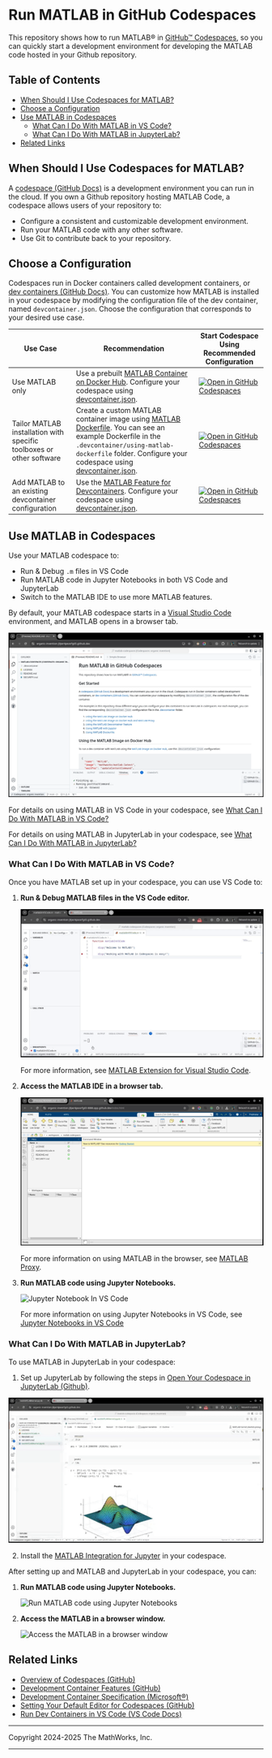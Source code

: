 # Run MATLAB in GitHub Codespaces

This repository shows how to run MATLAB&reg; in [GitHub&trade; Codespaces](https://github.com/features/codespaces), so you can quickly start a development environment for developing the MATLAB code hosted in your Github repository.


## Table of Contents
- [When Should I Use Codespaces for MATLAB?](#when-should-i-use-codespaces-for-matlab)
- [Choose a Configuration](#choose-a-configuration)
- [Use MATLAB in Codespaces](#use-matlab-in-codespaces)
  - [What Can I Do With MATLAB in VS Code?](#what-can-i-do-with-matlab-in-vs-code)
  - [What Can I Do With MATLAB in JupyterLab?](#what-can-i-do-with-matlab-in-jupyterlab)
- [Related Links](#related-links)    


## When Should I Use Codespaces for MATLAB?

A [codespace (GitHub Docs)](https://docs.github.com/en/codespaces/overview) is a development environment you can run in the cloud. If you own a Github repository hosting MATLAB Code, a codespace allows users of your repository to:
- Configure a consistent and customizable development environment.
- Run your MATLAB code with any other software.
- Use Git to contribute back to your repository.

## Choose a Configuration

Codespaces run in Docker containers called development containers, or [dev containers (GitHub Docs)](https://docs.github.com/en/codespaces/setting-up-your-project-for-codespaces/adding-a-dev-container-configuration/introduction-to-dev-containers). You can customize how MATLAB is installed in your codespace by modifying the configuration file of the dev container, named `devcontainer.json`. Choose the configuration that corresponds to your desired use case.

| Use Case  | Recommendation | Start Codespace Using Recommended Configuration |
| ------------- | ------------- |------------- |
|Use MATLAB only|Use a prebuilt [MATLAB Container on Docker Hub](https://hub.docker.com/r/mathworks/matlab). Configure your codespace using [devcontainer.json](.devcontainer/devcontainer.json).|[![Open in GitHub Codespaces](https://github.com/codespaces/badge.svg)](https://github.com/codespaces/new/mathworks-ref-arch/matlab-codespaces?template=false&devcontainer_path=.devcontainer%2Fdevcontainer.json)|
|Tailor MATLAB installation with specific toolboxes or other software|Create a custom MATLAB container image using [MATLAB Dockerfile](https://github.com/mathworks-ref-arch/matlab-dockerfile). You can see an example Dockerfile in the `.devcontainer/using-matlab-dockerfile` folder. Configure your codespace using [devcontainer.json](.devcontainer/using-matlab-dockerfile/devcontainer.json).|[![Open in GitHub Codespaces](https://github.com/codespaces/badge.svg)](https://github.com/codespaces/new/mathworks-ref-arch/matlab-codespaces?template=false&devcontainer_path=.devcontainer%2Fusing-matlab-dockerfile%2Fdevcontainer.json)|
|Add MATLAB to an existing devcontainer configuration|Use the [MATLAB Feature for Devcontainers](https://github.com/mathworks/devcontainer-features/tree/main/src/matlab). Configure your codespace using [devcontainer.json](.devcontainer/using-devcontainer-feature/devcontainer.json).|[![Open in GitHub Codespaces](https://github.com/codespaces/badge.svg)](https://github.com/codespaces/new/mathworks-ref-arch/matlab-codespaces?template=false&devcontainer_path=.devcontainer%2Fusing-devcontainer-feature%2Fdevcontainer.json)||

## Use MATLAB in Codespaces 

Use your MATLAB codespace to:
- Run & Debug `.m` files in VS Code
- Run MATLAB code in Jupyter Notebooks in both VS Code and JupyterLab
- Switch to the MATLAB IDE to use more MATLAB features.

By default, your MATLAB codespace starts in a [Visual Studio Code](https://code.visualstudio.com/) environment, and MATLAB opens in a browser tab.

![VSCode In Codespaces](img/VSCodeInCodespaces.png)

For details on using MATLAB in VS Code in your codespace, see [What Can I Do With MATLAB in VS Code?](#what-can-i-do-with-matlab-in-vs-code)

For details on using MATLAB in JupyterLab in your codespace, see [What Can I Do With MATLAB in JupyterLab?](#what-can-i-do-with-matlab-in-jupyterlab)




### What Can I Do With MATLAB in VS Code?

Once you have MATLAB set up in your codespace, you can use VS Code to: 

1. **Run & Debug MATLAB files in the VS Code editor.**</br>
   
   ![Run and Debug MATLAB in VS Code](img/RunAndDebugInVSCode.gif)
   
   For more information, see [MATLAB Extension for Visual Studio Code](https://github.com/mathworks/MATLAB-extension-for-vscode).


2. **Access the MATLAB IDE in a browser tab.**</br>

   ![MATLAB Proxy](img/MATLABinBrowser.png)

   For more information on using MATLAB in the browser, see [MATLAB Proxy](https://github.com/mathworks/matlab-proxy).

3. **Run MATLAB code using Jupyter Notebooks.**</br>
   
   ![Jupyter Notebook In VS Code](img/JupyterNotebookInVSCode.gif)

   For more information on using Jupyter Notebooks in VS Code, see [Jupyter Notebooks in VS Code](https://code.visualstudio.com/docs/datascience/jupyter-notebooks)

### What Can I Do With MATLAB in JupyterLab?

To use MATLAB in JupyterLab in your codespace:

1. Set up JupyterLab by following the steps in [Open Your Codespace in JupyterLab (Github)](https://docs.github.com/en/codespaces/developing-in-a-codespace/getting-started-with-github-codespaces-for-machine-learning#opening-your-codespace-in-jupyterlab).

  ![Open In JupyterLab](img/OpenInJupyterLab.gif)
  
2. Install the [MATLAB Integration for Jupyter](https://github.com/mathworks/jupyter-matlab-proxy) in your codespace.

After setting up and MATLAB and JupyterLab in your codespace, you can:

1. **Run MATLAB code using Jupyter Notebooks.**</br>
   
   ![Run MATLAB code using Jupyter Notebooks](https://github.com/mathworks/jupyter-matlab-proxy/raw/main/img/JupyterKernel.gif)

2. **Access the MATLAB in a browser window.**</br>
      
   ![Access the MATLAB in a browser window](https://github.com/mathworks/jupyter-matlab-proxy/raw/main/img/JupyterMATLABDesktop.gif)


## Related Links

- [Overview of Codespaces (GitHub)](https://docs.github.com/en/codespaces/overview)
- [Development Container Features (GitHub)](https://github.com/devcontainers/features/)
- [Development Container Specification (Microsoft&reg;)](https://containers.dev/implementors/spec/)
- [Setting Your Default Editor for Codespaces (GitHub)](https://docs.github.com/en/codespaces/setting-your-user-preferences/setting-your-default-editor-for-github-codespaces)
- [Run Dev Containers in VS Code (VS Code Docs) ](https://code.visualstudio.com/docs/devcontainers/create-dev-container)

---

Copyright 2024-2025 The MathWorks, Inc.

---
